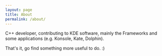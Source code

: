 ```yaml
---
layout: page
title: About
permalink: /about/
---
```

C++ developer, contributing to KDE software, mainly the Frameworks and some applications (e.g. Konsole, Kate, Dolphin).

That's it, go find something more useful to do. :)

